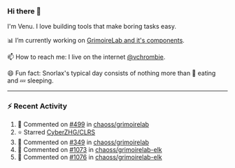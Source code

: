 ### Hi there 👋

I'm Venu. I love building tools that make boring tasks easy.

📊 I’m currently working on [GrimoireLab and it's components](https://chaoss.github.io/grimoirelab).

📫 How to reach me: I live on the internet [@vchrombie](https://www.google.co.in/search?q=vchrombie).

😄 Fun fact: Snorlax's typical day consists of nothing more than :doughnut: eating and :zzz: sleeping.

---

### :zap: Recent Activity

<!--RECENT_ACTIVITY:start-->
1. 💬 Commented on [#499](https://github.com/chaoss/grimoirelab/issues/499#issuecomment-1261235442) in [chaoss/grimoirelab](https://github.com/chaoss/grimoirelab)
2. ⭐ Starred [CyberZHG/CLRS](https://github.com/CyberZHG/CLRS)
3. 💬 Commented on [#349](https://github.com/chaoss/grimoirelab/issues/349#issuecomment-1247012837) in [chaoss/grimoirelab](https://github.com/chaoss/grimoirelab)
4. 💬 Commented on [#1073](https://github.com/chaoss/grimoirelab-elk/pull/1073#issuecomment-1247009319) in [chaoss/grimoirelab-elk](https://github.com/chaoss/grimoirelab-elk)
5. 💬 Commented on [#1076](https://github.com/chaoss/grimoirelab-elk/pull/1076#issuecomment-1247006033) in [chaoss/grimoirelab-elk](https://github.com/chaoss/grimoirelab-elk)
<!--RECENT_ACTIVITY:end-->

<!--
**vchrombie/vchrombie** is a ✨ _special_ ✨ repository because its `README.md` (this file) appears on your GitHub profile.

Here are some ideas to get you started:

- 🔭 I’m currently working on ...
- 🌱 I’m currently learning ...
- 👯 I’m looking to collaborate on ...
- 🤔 I’m looking for help with ...
- 💬 Ask me about ...
- 📫 How to reach me: ...
- 😄 Pronouns: ...
- ⚡ Fun fact: ...
-->
